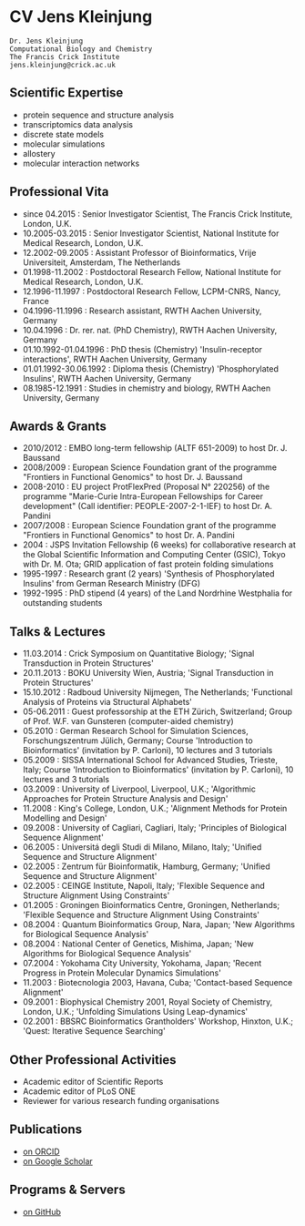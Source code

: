 # CV Jens Kleinjung
```
Dr. Jens Kleinjung
Computational Biology and Chemistry
The Francis Crick Institute
jens.kleinjung@crick.ac.uk
```

## Scientific Expertise
* protein sequence and structure analysis
* transcriptomics data analysis
* discrete state models
* molecular simulations
* allostery
* molecular interaction networks

## Professional Vita
* since 04.2015
: Senior Investigator Scientist, The Francis Crick Institute, London, U.K.
* 10.2005-03.2015
: Senior Investigator Scientist, National Institute for Medical Research, London, U.K.
* 12.2002-09.2005
: Assistant Professor of Bioinformatics, Vrije Universiteit, Amsterdam, The Netherlands
* 01.1998-11.2002
: Postdoctoral Research Fellow, National Institute for Medical Research, London, U.K.
* 12.1996-11.1997
: Postdoctoral Research Fellow, LCPM-CNRS, Nancy, France
* 04.1996-11.1996
: Research assistant, RWTH Aachen University, Germany
* 10.04.1996
: Dr. rer. nat. (PhD Chemistry), RWTH Aachen University, Germany
* 01.10.1992-01.04.1996
: PhD thesis (Chemistry) 'Insulin-receptor interactions', RWTH Aachen University, Germany
* 01.01.1992-30.06.1992
: Diploma thesis (Chemistry) 'Phosphorylated Insulins', RWTH Aachen University, Germany
* 08.1985-12.1991
: Studies in chemistry and biology, RWTH Aachen University, Germany

## Awards & Grants
* 2010/2012
: EMBO long-term fellowship (ALTF 651-2009) to host Dr. J. Baussand
* 2008/2009
: European Science Foundation grant of the programme "Frontiers in Functional Genomics" to host Dr. J. Baussand
* 2008-2010
: EU project ProtFlexPred (Proposal N° 220256) of the programme "Marie-Curie Intra-European Fellowships for Career development" (Call identifier: PEOPLE-2007-2-1-IEF) to host Dr. A. Pandini
* 2007/2008
: European Science Foundation grant of the programme "Frontiers in Functional Genomics" to host Dr. A. Pandini
* 2004
: JSPS Invitation Fellowship (6 weeks) for collaborative research at the Global Scientific Information and Computing Center (GSIC), Tokyo with Dr. M. Ota; GRID application of fast protein folding simulations
* 1995-1997
: Research grant (2 years) 'Synthesis of Phosphorylated Insulins' from German Research Ministry (DFG)
* 1992-1995
: PhD stipend (4 years) of the Land Nordrhine Westphalia for outstanding students

## Talks & Lectures
* 11.03.2014
: Crick Symposium on Quantitative Biology; 'Signal Transduction in Protein Structures'
* 20.11.2013
: BOKU University Wien, Austria; 'Signal Transduction in Protein Structures'
* 15.10.2012
: Radboud University Nijmegen, The Netherlands; 'Functional Analysis of Proteins via Structural Alphabets'
* 05-06.2011
: Guest professorship at the ETH Zürich, Switzerland; Group of Prof. W.F. van Gunsteren (computer-aided chemistry)
* 05.2010
: German Research School for Simulation Sciences, Forschungszentrum Jülich, Germany; Course 'Introduction to Bioinformatics' (invitation by P. Carloni), 10 lectures and 3 tutorials
* 05.2009
: SISSA International School for Advanced Studies, Trieste, Italy; Course 'Introduction to Bioinformatics' (invitation by P. Carloni), 10 lectures and 3 tutorials
* 03.2009
: University of Liverpool, Liverpool, U.K.; 'Algorithmic Approaches for Protein Structure Analysis and Design'
* 11.2008
: King's College, London, U.K.; 'Alignment Methods for Protein Modelling and Design'
* 09.2008
: University of Cagliari, Cagliari, Italy; 'Principles of Biological Sequence Alignment'
* 06.2005
: Universitá degli Studi di Milano, Milano, Italy; 'Unified Sequence and Structure Alignment'
* 02.2005
: Zentrum für Bioinformatik, Hamburg, Germany; 'Unified Sequence and Structure Alignment'
* 02.2005
: CEINGE Institute, Napoli, Italy; 'Flexible Sequence and Structure Alignment Using Constraints'
* 01.2005
: Groningen Bioinformatics Centre, Groningen, Netherlands; 'Flexible Sequence and Structure Alignment Using Constraints'
* 08.2004
: Quantum Bioinformatics Group, Nara, Japan; 'New Algorithms for Biological Sequence Analysis'
* 08.2004
: National Center of Genetics, Mishima, Japan; 'New Algorithms for Biological Sequence Analysis'
* 07.2004
: Yokohama City University, Yokohama, Japan; 'Recent Progress in Protein Molecular Dynamics Simulations'
* 11.2003
: Biotecnologia 2003, Havana, Cuba; 'Contact-based Sequence Alignment'
* 09.2001
: Biophysical Chemistry 2001, Royal Society of Chemistry, London, U.K.; 'Unfolding Simulations Using Leap-dynamics'
* 02.2001
: BBSRC Bioinformatics Grantholders' Workshop, Hinxton, U.K.;	'Quest: Iterative Sequence Searching'

## Other Professional Activities
* Academic editor of Scientific Reports
* Academic editor of PLoS ONE
* Reviewer for various research funding organisations

## Publications
* [on ORCID](https://orcid.org/0000-0002-7875-5724)
* [on Google Scholar](https://scholar.google.co.uk/citations?user=ZIZ075AAAAAJ&hl=en)

## Programs & Servers
* [on GitHub](https://jkleinj.github.io/)

